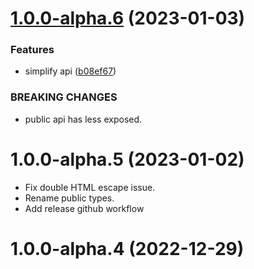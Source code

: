 # [1.0.0-alpha.6](https://github.com/johnhooks/highlighter/compare/v1.0.0-alpha.5...v1.0.0-alpha.6) (2023-01-03)


### Features

* simplify api ([b08ef67](https://github.com/johnhooks/highlighter/commit/b08ef67d7e399e5880c5436f4041a53dc477627a))


### BREAKING CHANGES

* public api has less exposed.



# 1.0.0-alpha.5 (2023-01-02)

- Fix double HTML escape issue.
- Rename public types.
- Add release github workflow

# 1.0.0-alpha.4 (2022-12-29)



